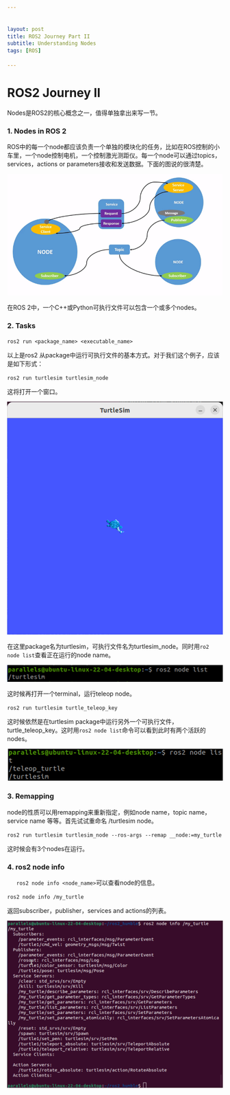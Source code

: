 ```yaml
---


layout: post
title: ROS2 Journey Part II
subtitle: Understanding Nodes
tags: [ROS]

---
```


<head>
    <script src="https://cdn.mathjax.org/mathjax/latest/MathJax.js?config=TeX-AMS-MML_HTMLorMML" type="text/javascript"></script>
    <script type="text/x-mathjax-config">
        MathJax.Hub.Config({
            tex2jax: {
            skipTags: ['script', 'noscript', 'style', 'textarea', 'pre'],
            inlineMath: [['$','$']]
            }
        });
    </script>
</head>


# ROS2 Journey II



Nodes是ROS2的核心概念之一，值得单独拿出来写一节。



### 1. Nodes in ROS 2

ROS中的每一个node都应该负责一个单独的模块化的任务，比如在ROS控制的小车里，一个node控制电机，一个控制激光测距仪。每一个node可以通过topics，services，actions or parameters接收和发送数据。下面的图说的很清楚。

![](/img/Nodes-TopicandService.gif)

在ROS 2中，一个C++或Python可执行文件可以包含一个或多个nodes。

### 2. Tasks

`ros2 run <package_name> <executable_name>`

以上是ros2 从package中运行可执行文件的基本方式。对于我们这个例子，应该是如下形式：

`ros2 run turtlesim turtlesim_node`

这将打开一个窗口。

![](/img/2023-03-03_23-20-08.png)

在这里package名为turtlesim，可执行文件名为turtlesim_node。同时用`ro2 node list`查看正在运行的node name。

![](/img/2023-03-03_23-22-36.png)

这时候再打开一个terminal，运行teleop node。

`ros2 run turtlesim turtle_teleop_key`

这时候依然是在turtlesim package中运行另外一个可执行文件，turtle_teleop_key。这时用`ros2 node list`命令可以看到此时有两个活跃的nodes。

![](/img/2023-03-03_23-58-54.png)

### 3. Remapping

node的性质可以用remapping来重新指定，例如node name，topic name，service name 等等。首先试试重命名 /turtlesim node。

`ros2 run turtlesim turtlesim_node --ros-args --remap __node:=my_turtle`

这时候会有3个nodes在运行。

### 4. ros2 node info

`	ros2 node info <node_name>`可以查看node的信息。

`ros2 node info /my_turtle`

返回subscriber，publisher，services and actions的列表。

![](/img/2023-03-04_00-13-23.png)
